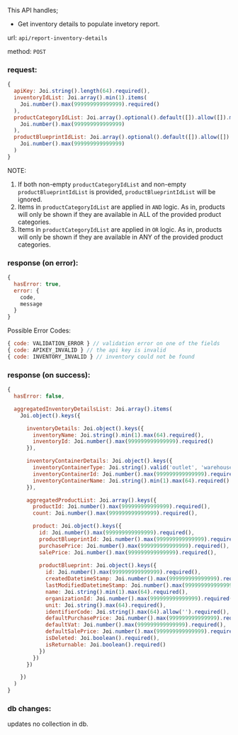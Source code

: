 This API handles;
* Get inventory details to populate invetory report.

url: `api/report-inventory-details`

method: `POST`

### request: 
```js
{
  apiKey: Joi.string().length(64).required(),
  inventoryIdList: Joi.array().min(1).items(
    Joi.number().max(999999999999999).required()
  ),
  productCategoryIdList: Joi.array().optional().default([]).allow([]).min(0).items(
    Joi.number().max(999999999999999)
  ),
  productBlueprintIdList: Joi.array().optional().default([]).allow([]).min(0).items(
    Joi.number().max(999999999999999)
  )
}
```

NOTE: 

1. If both non-empty `productCategoryIdList` and non-empty `productBlueprintIdList` is provided, `productBlueprintIdList` will be ignored.
2. Items in `productCategoryIdList` are applied in `AND` logic. As in, products will only be shown if they are available in ALL of the provided product categories.
3. Items in `productCategoryIdList` are applied in `OR` logic. As in, products will only be shown if they are available in ANY of the provided product categories.

### response (on error):
```js
{
  hasError: true,
  error: {
    code,
    message
  }
}
```

Possible Error Codes:
```js
{ code: VALIDATION_ERROR } // validation error on one of the fields
{ code: APIKEY_INVALID } // the api key is invalid
{ code: INVENTORY_INVALID } // inventory could not be found
```

### response (on success):
```js
{
  hasError: false,

  aggregatedInventoryDetailsList: Joi.array().items(
    Joi.object().keys({

      inventoryDetails: Joi.object().keys({
        inventoryName: Joi.string().min(1).max(64).required(),
        inventoryId: Joi.number().max(999999999999999).required()
      }),

      inventoryContainerDetails: Joi.object().keys({
        inventoryContainerType: Joi.string().valid('outlet', 'warehouse').required(),
        inventoryContainerId: Joi.number().max(999999999999999).required(),
        inventoryContainerName: Joi.string().min(1).max(64).required()
      }),

      aggregatedProductList: Joi.array().keys({
        productId: Joi.number().max(999999999999999).required(),
        count: Joi.number().max(999999999999999).required(),

        product: Joi.object().keys({
          id: Joi.number().max(999999999999999).required(),
          productBlueprintId: Joi.number().max(999999999999999).required(),
          purchasePrice: Joi.number().max(999999999999999).required(),
          salePrice: Joi.number().max(999999999999999).required(),
          
          productBlueprint: Joi.object().keys({
            id: Joi.number().max(999999999999999).required(),
            createdDatetimeStamp: Joi.number().max(999999999999999).required(),
            lastModifiedDatetimeStamp: Joi.number().max(999999999999999).required(),
            name: Joi.string().min(1).max(64).required(),
            organizationId: Joi.number().max(999999999999999).required(),
            unit: Joi.string().max(64).required(),
            identifierCode: Joi.string().max(64).allow('').required(),
            defaultPurchasePrice: Joi.number().max(999999999999999).required(),
            defaultVat: Joi.number().max(999999999999999).required(),
            defaultSalePrice: Joi.number().max(999999999999999).required(),
            isDeleted: Joi.boolean().required(),
            isReturnable: Joi.boolean().required()
          })
        })
      })

    })
  )
}
```

### db changes:
updates no collection in db.